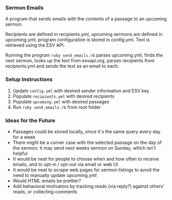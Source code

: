 ### Sermon Emails

A program that sends emails with the contents of a passage to an upcoming sermon.

Recipients are defined in recipients.yml, upcoming sermons are defined in upcoming.yml, program configuration
is stored in config.yml.  Text is retrieved using the ESV API.

Running the program `ruby send_emails.rb` parses upcoming.yml, finds the next sermon, looks up the text from esvapi.org, parses recipients from
recipients.yml and sends the text as an email to each.

### Setup Instructions

 1. Update `config.yml` with desired sender information and ESV key
 2. Populate `recipients.yml` with desired recipients
 3. Populate `upcoming.yml` with desired passages
 4. Run `ruby send_emails.rb` from root folder

### Ideas for the Future

 * Passages could be stored locally, since it's the same query every day for a week
 * There might be a corner case with the selected passage on the day of the sermon; it may send next weeks sermon on Sunday, which isn't helpful
 * It would be neat for people to choose when and how often to receive emails, and to opt-in / opt-out via email or web UI
 * It would be neat to scrape web pages for sermon listings to avoid the need to manually update upcoming.yml
 * Would HTML emails be prettier?
 * Add behavioral motivators by tracking reads (via reply?) against others' reads, or collecting comments
